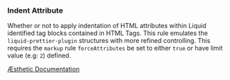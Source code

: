 ### Indent Attribute

Whether or not to apply indentation of HTML attributes within Liquid identified tag blocks contained in HTML Tags. This rule emulates the `liquid-prettier-plugin` structures with more refined controlling. This requires the `markup` rule `forceAttributes` be set to either `true` or have limit value (e.g: `2`) defined.


[Æsthetic Documentation](https://æsthetic.dev/rules/liquid/indentAttribute/)
